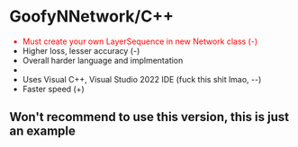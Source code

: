 <h1>GoofyNNetwork/C++</h1>
<ul>
  <li style="color:red">Must create your own LayerSequence in new Network class (-)</li>
  <li>Higher loss, lesser accuracy (-)</li>
  <li>Overall harder language and implmentation<li>
  <li>Uses Visual C++, Visual Studio 2022 IDE (fuck this shit lmao, --)</li>
  <li>Faster speed (+)</li>
</ul>
<h2>Won't recommend to use this version, this is just an example</h2>
